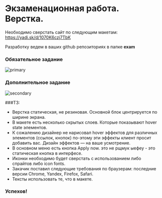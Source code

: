 # Экзаменационная работа. Верстка.

Необходимо сверстать сайт по следующим макетам: https://yadi.sk/d/1070K6czj7TbK

Разработку ведем в ваших github репозиториях в папке **exam**

### Обязательное задание
![primary](https://raw.githubusercontent.com/puzankov/markup_online/master/exam/index2.jpg)

### Дополнительное задание
![secondary](https://raw.githubusercontent.com/puzankov/markup_online/master/exam/contact.jpg)

###ТЗ:

  * Верстка статическая, не резиновая. Основной блок центрируется по ширине экрана.
  * В макете есть несколько скрытых слоев. Которые показывают hover state элементов.
  * К сожалению дизайнер не нарисовал hover эффектов для различных элементов (ссылок, кнопок)
    по-этому эти эффекты клиент просит добавить вас. Дизайн эффектов — на ваше усмотрение.
  * В основном меню есть кнопка Apply now. это не рщмук ыефеу - это статическая кнопка в интерфесе.
  * Иконки необходимо будет сверстать с использованием либо спрайтов либо icon fonts.
  * Закачик поставил следующие требования по браузерам: последние версии Chrome, Yandex, Firefox, Safari.
  * Тексты использовать те, что в макете.

### Успехов!

